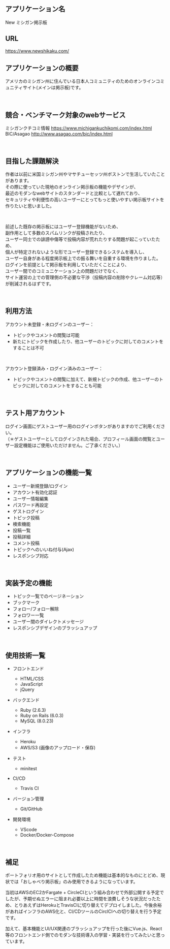 ## アプリケーション名
New ミシガン掲示板
<br/>

## URL
https://www.newshikaku.com/
<br/>

## アプリケーションの概要
アメリカのミシガン州に住んでいる日本人コミュニティのためのオンラインコミュニティサイト(メインは掲示板)です。

<br/>

## 競合・ベンチマーク対象のwebサービス
ミシガンクチコミ情報 https://www.michigankuchikomi.com/index.html  
BIC/Asagao http://www.asagao.com/bic/index.html

<br/>


## 目指した課題解決
作者は以前に米国ミシガン州やマサチューセッツ州ボストンで生活していたことがあります。  
その際に使っていた現地のオンライン掲示板の機能やデザインが、  
最近のモダンなwebサイトのスタンダードと比較として遅れており、  
セキュリティや利便性の高いユーザーにとってもっと使いやすい掲示板サイトを作りたいと思いました。

</br> 


前述した既存の掲示板にはユーザー登録機能がないため、  
副作用として多数のスパムリンクが投稿されたり、  
ユーザー同士での誹謗中傷等で投稿内容が荒れたりする問題が起こっていたため、  
個人が特定されないような形でユーザー登録できるシステムを導入し、  
ユーザー自身がある程度掲示板上での振る舞いを自重する環境を作りました。  
ログインを前提として掲示板を利用していただくことにより、  
ユーザー間でのコミュニケーション上の問題だけでなく、  
サイト運営の上での管理側の不必要な干渉（投稿内容の削除やクレーム対応等）が削減されるはずです。

</br>


## 利用方法
アカウント未登録・未ログインのユーザー：  
- トピックやコメントの閲覧は可能  
- 新たにトピックを作成したり、他ユーザーのトピックに対してのコメントをすることは不可
</br>

アカウント登録済み・ログイン済みのユーザー：  
- トピックやコメントの閲覧に加えて、新規トピックの作成、他ユーザーのトピックに対してのコメントをすることも可能

</br>

## テスト用アカウント
ログイン画面にゲストユーザー用のログインボタンがありますのでご利用ください。  
（＊ゲストユーザーとしてログインされた場合、プロフィール画面の閲覧とユーザー設定機能はご使用いただけません。ご了承ください。）

</br>

## アプリケーションの機能一覧
* ユーザー新規登録/ログイン
* アカウント有効化認証
* ユーザー情報編集
* パスワード再設定
* ゲストログイン
* トピック投稿
* 検索機能
* 投稿一覧
* 投稿詳細
* コメント投稿
* トピックへのいいね付与(Ajax)
* レスポンシブ対応

</br>

## 実装予定の機能
* トピック一覧でのページネーション
* ブックマーク
* フォロー/フォロー解除
* フォロワー一覧
* ユーザー間のダイレクトメッセージ
* レスポンシブデザインのブラッシュアップ

</br>

## 使用技術一覧
* フロントエンド
  * HTML/CSS
  * JavaScript
  * jQuery

* バックエンド
  * Ruby (2.6.3)
  * Ruby on Rails (6.0.3)
  * MySQL (8.0.23)

* インフラ
  * Heroku
  * AWS/S3 (画像のアップロード・保存)

* テスト
  * minitest

* CI/CD
  * Travis CI

* バージョン管理
  * Git/GitHub

* 開発環境
  * VScode
  * Docker/Docker-Compose

</br>

## 補足
ポートフォリオ用のサイトとして作成したため機能は基本的なものにとどめ、現状では「おしゃべり掲示板」のみ使用できるようになっています。

当初はAWSのEC2かFargate + CircleCIという組み合わせで外部公開する予定でしたが、予期せぬエラーに阻まれ必要以上に時間を浪費しそうな状況だったため、とりあえずはHerokuとTravisCIに切り替えてデプロイしました。今後余裕があればインフラのAWS化と、CI/CDツールのCirclCIへの切り替えを行う予定です。

加えて、基本機能とUI/UX関連のブラッシュアップを行った後にVue.js、React等のフロントエンド側でのモダンな技術導入の学習・実装を行ってみたいと思っています。

</br>

<!-- This README would normally document whatever steps are necessary to get the
application up and running.

Things you may want to cover:

* Ruby version

* System dependencies

* Configuration

* Database creation

* Database initialization

* How to run the test suite

* Services (job queues, cache servers, search engines, etc.)

* Deployment instructions

* ... -->
